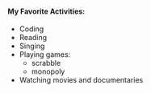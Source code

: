 #### My Favorite Activities:
* Coding
* Reading
* Singing
* Playing games:
  * scrabble
  * monopoly
* Watching movies and documentaries 
